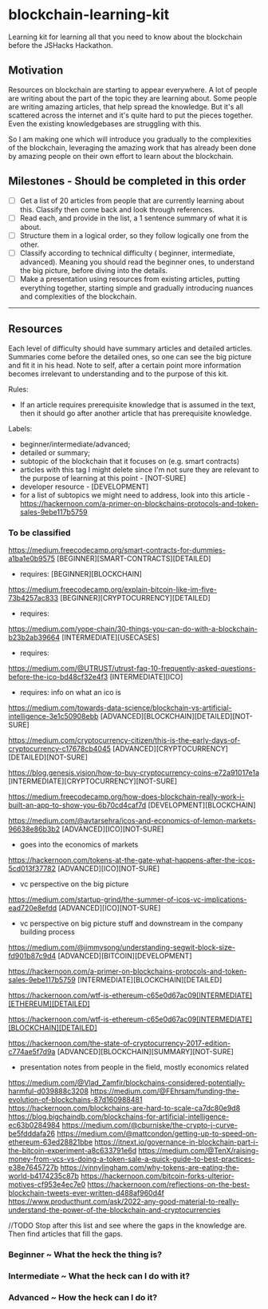 # blockchain-learning-kit
Learning kit for learning all that you need to know about the blockchain before the JSHacks Hackathon.


## Motivation

Resources on blockchain are starting to appear everywhere. A lot of people are writing about the part of the topic they are learning about.
Some people are writing amazing articles, that help spread the knowledge. But it's all scattered across the internet and it's quite hard to put the pieces together.
Even the existing knowledgebases are struggling with this.

So I am making one which will introduce you gradually to the complexities of the blockchain, leveraging the amazing work that has already been done by amazing people on their own effort to learn about the blockchain.


## Milestones - Should be completed in this order

- [ ] Get a list of 20 articles from people that are currently learning about this. Classify then come back and look through references.
- [ ] Read each, and provide in the list, a 1 sentence summary of what it is about.
- [ ] Structure them in a logical order, so they follow logically one from the other.
- [ ] Classify according to technical difficulty ( beginner, intermediate, advanced). Meaning you should read the beginner ones, to understand the big picture, before diving into the details.
- [ ] Make a presentation using resources from existing articles, putting everything together, starting simple and gradually introducing nuances and complexities of the blockchain.

----

## Resources

Each level of difficulty should have summary articles and detailed articles. Summaries come before the detailed ones, so one can see the big picture and fit it in his head.
Note to self, after a certain point more information becomes irrelevant to understanding and to the purpose of this kit.

Rules:
 - If an article requires prerequisite knowledge that is assumed in the text, then it should go after another article that has prerequisite knowledge.

Labels:
  - beginner/intermediate/advanced;
  - detailed or summary;
  - subtopic of the blockchain that it focuses on (e.g. smart contracts)
  - articles with this tag I might delete since I'm not sure they are relevant to the purpose of learning at this point - [NOT-SURE]
  - developer resource - [DEVELOPMENT]
  - for a list of subtopics we might need to address, look into this article - https://hackernoon.com/a-primer-on-blockchains-protocols-and-token-sales-9ebe117b5759


### To be classified

https://medium.freecodecamp.org/smart-contracts-for-dummies-a1ba1e0b9575 [BEGINNER][SMART-CONTRACTS][DETAILED]
- requires: [BEGINNER][BLOCKCHAIN]

https://medium.freecodecamp.org/explain-bitcoin-like-im-five-73b4257ac833 [BEGINNER][CRYPTOCURRENCY][DETAILED]
- requires: 

https://medium.com/yope-chain/30-things-you-can-do-with-a-blockchain-b23b2ab39664 [INTERMEDIATE][USECASES]
- requires:

https://medium.com/@UTRUST/utrust-faq-10-frequently-asked-questions-before-the-ico-bd48cf32e4f3 [INTERMEDIATE][ICO]
- requires: info on what an ico is

https://medium.com/towards-data-science/blockchain-vs-artificial-intelligence-3e1c50908ebb [ADVANCED][BLOCKCHAIN][DETAILED][NOT-SURE]

https://medium.com/cryptocurrency-citizen/this-is-the-early-days-of-cryptocurrency-c17678cb4045 [ADVANCED][CRYPTOCURRENCY][DETAILED][NOT-SURE]

https://blog.genesis.vision/how-to-buy-cryptocurrency-coins-e72a91017e1a [INTERMEDIATE][CRYPTOCURRENCY][NOT-SURE]

https://medium.freecodecamp.org/how-does-blockchain-really-work-i-built-an-app-to-show-you-6b70cd4caf7d [DEVELOPMENT][BLOCKCHAIN]

https://medium.com/@avtarsehra/icos-and-economics-of-lemon-markets-96638e86b3b2 [ADVANCED][ICO][NOT-SURE]
- goes into the economics of markets

https://hackernoon.com/tokens-at-the-gate-what-happens-after-the-icos-5cd013f37782 [ADVANCED][ICO][NOT-SURE]
- vc perspective on the big picture

https://medium.com/startup-grind/the-summer-of-icos-vc-implications-ead720e8efdd [ADVANCED][ICO][NOT-SURE]
- vc perspective on big picture stuff and downstream in the company building process

https://medium.com/@jimmysong/understanding-segwit-block-size-fd901b87c9d4 [ADVANCED][BITCOIN][DEVELOPMENT]

https://hackernoon.com/a-primer-on-blockchains-protocols-and-token-sales-9ebe117b5759 [INTERMEDIATE][BLOCKCHAIN][DETAILED]

https://hackernoon.com/wtf-is-ethereum-c65e0d67ac09[INTERMEDIATE][ETHEREUM][DETAILED]

https://hackernoon.com/wtf-is-ethereum-c65e0d67ac09[INTERMEDIATE][BLOCKCHAIN][DETAILED]

https://hackernoon.com/the-state-of-cryptocurrency-2017-edition-c774ae5f7d9a [ADVANCED][BLOCKCHAIN][SUMMARY][NOT-SURE]
- presentation notes from people in the field, mostly economics related

https://medium.com/@Vlad_Zamfir/blockchains-considered-potentially-harmful-d039888c3208
https://medium.com/@FEhrsam/funding-the-evolution-of-blockchains-87d160988481
https://hackernoon.com/blockchains-are-hard-to-scale-ca7dc80e9d8
https://blog.bigchaindb.com/blockchains-for-artificial-intelligence-ec63b0284984
https://medium.com/@cburniske/the-crypto-j-curve-be5fdddafa26
https://medium.com/@mattcondon/getting-up-to-speed-on-ethereum-63ed28821bbe
https://itnext.io/governance-in-blockchain-part-i-the-bitcoin-experiment-a8c633791e6d
https://medium.com/@TenX/raising-money-from-vcs-vs-doing-a-token-sale-a-quick-guide-to-best-practices-e38e7645727b
https://vinnylingham.com/why-tokens-are-eating-the-world-b4174235c87b
https://hackernoon.com/bitcoin-forks-ulterior-motives-cf953e4ec7e0
https://hackernoon.com/reflections-on-the-best-blockchain-tweets-ever-written-d488af960d4f
https://www.producthunt.com/ask/2022-any-good-material-to-really-understand-the-power-of-the-blockchain-and-cryptocurrencies

//TODO Stop after this list and see where the gaps in the knowledge are. Then find articles that fill the gaps.

### Beginner ~ What the heck the thing is?
### Intermediate ~ What the heck can I do with it?
### Advanced ~ How the heck can I do it?
